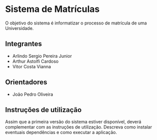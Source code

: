 # Sistema de Matrículas
O objetivo do sistema é informatizar o processo de matrícula de uma Universidade.

## Integrantes
* Arlindo Sergio Pereira Junior
* Arthur Astolfi Cardoso
* Vitor Costa Vianna

## Orientadores
* João Pedro Oliveira

## Instruções de utilização
Assim que a primeira versão do sistema estiver disponível, deverá complementar com as instruções de utilização. Descreva como instalar eventuais dependências e como executar a aplicação.
